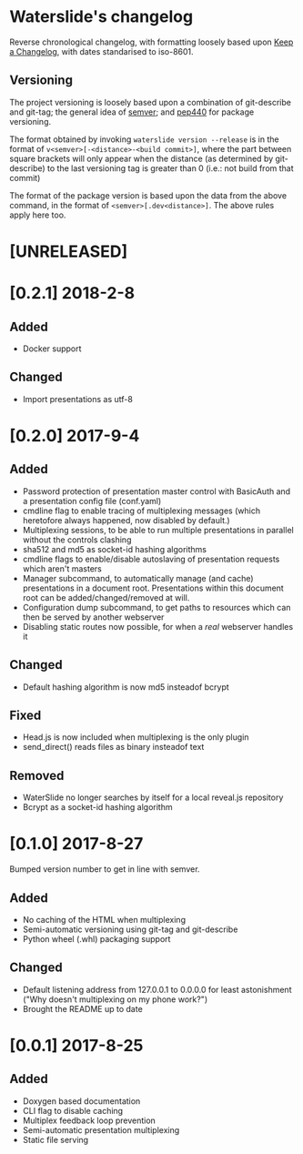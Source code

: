 # Waterslide's changelog
Reverse chronological changelog, with formatting loosely based upon
[Keep a Changelog](http://keepachangelog.com/en/1.0.0/), with dates
standarised to iso-8601.

## Versioning
The project versioning is loosely based upon a combination of git-describe and
git-tag; the general idea of [semver](http://semver.org/spec/v2.0.0.html);
and [pep440](https://www.python.org/dev/peps/pep-0440/) for package versioning.

The format obtained by invoking `waterslide version --release` is in the format
of `v<semver>[-<distance>-<build commit>]`, where the part between square
brackets will only appear when the distance (as determined by git-describe) to
the last versioning tag is greater than 0 (i.e.: not build from that commit)

The format of the package version is based upon the data from the above
command, in the format of `<semver>[.dev<distance>]`. The above rules apply
here too.

# [UNRELEASED]

# [0.2.1] 2018-2-8
## Added
- Docker support

## Changed
- Import presentations as utf-8

# [0.2.0] 2017-9-4
## Added
- Password protection of presentation master control with BasicAuth and a
  presentation config file (conf.yaml)
- cmdline flag to enable tracing of multiplexing messages (which heretofore
  always happened, now disabled by default.)
- Multiplexing sessions, to be able to run multiple presentations in
  parallel without the controls clashing
- sha512 and md5 as socket-id hashing algorithms
- cmdline flags to enable/disable autoslaving of presentation requests which
  aren't masters
- Manager subcommand, to automatically manage (and cache) presentations in
  a document root. Presentations within this document root can be
  added/changed/removed at will.
- Configuration dump subcommand, to get paths to resources which can then be
  served by another webserver
- Disabling static routes now possible, for when a _real_ webserver handles it

## Changed
- Default hashing algorithm is now md5 insteadof bcrypt

## Fixed
- Head.js is now included when multiplexing is the only plugin
- send_direct() reads files as binary insteadof text

## Removed
- WaterSlide no longer searches by itself for a local reveal.js repository
- Bcrypt as a socket-id hashing algorithm

# [0.1.0] 2017-8-27
Bumped version number to get in line with semver.

## Added
- No caching of the HTML when multiplexing
- Semi-automatic versioning using git-tag and git-describe
- Python wheel (.whl) packaging support

## Changed
- Default listening address from 127.0.0.1 to 0.0.0.0 for least astonishment
  ("Why doesn't multiplexing on my phone work?")
- Brought the README up to date

# [0.0.1] 2017-8-25
## Added
- Doxygen based documentation
- CLI flag to disable caching
- Multiplex feedback loop prevention
- Semi-automatic presentation multiplexing
- Static file serving
